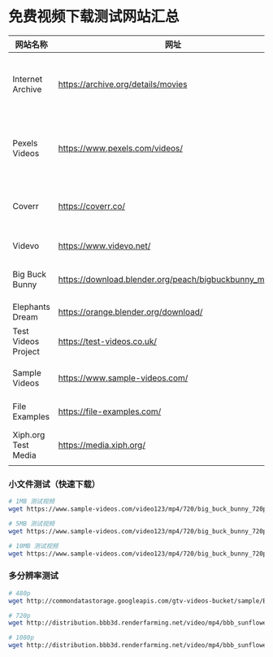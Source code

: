 # 免费视频下载测试网站汇总



|网站名称|	网址 |	特点|	许可证|	推荐测试链接|
|--|--|--|--|--|
Internet Archive|	https://archive.org/details/movies|	海量开源视频资源，历史影片、教育内容	|多种开源许可证|	wget https://archive.org/download/ExampleVideo/example_video.mp4
Pexels Videos|	https://www.pexels.com/videos/	|高质量免费stock videos，支持商业用途	|Pexels License	|网站直接下载
Coverr|	https://coverr.co/	|精美免费背景视频，高质量	|MIT License|	直接MP4下载
Videvo|	https://www.videvo.net/	|大量免费视频素材	|多种许可证	|注意查看具体条款
Big Buck Bunny|	https://download.blender.org/peach/bigbuckbunny_movies/	|经典测试视频，多分辨率	|Creative Commons|	wget http://commondatastorage.googleapis.com/gtv-videos-bucket/sample/BigBuckBunny.mp4
Elephants Dream|	https://orange.blender.org/download/ |	Blender开源电影|	Creative Commons	|wget http://ftp.nluug.nl/pub/graphics/blender/demo/movies/ED_HD.avi
Test Videos Project|	https://test-videos.co.uk/	|专门为测试设计	|免费测试使用	|wget https://test-videos.co.uk/bigbuckbunny/mp4-h264
Sample Videos|	https://www.sample-videos.com/	|各种格式和大小样本|	测试用途	|wget https://www.sample-videos.com/video123/mp4/720/big_buck_bunny_720p_1mb.mp4
File Examples|	https://file-examples.com/	|文件格式示例|	测试用途	|wget https://file-examples.com/wp-content/uploads/2017/04/file_example_MP4_480_1_5MG.mp4
Xiph.org Test Media	|https://media.xiph.org/	|各种编解码器测试文件	|开源	|wget https://media.xiph.org/video/derf/

### 小文件测试（快速下载）

```bash
# 1MB 测试视频
wget https://www.sample-videos.com/video123/mp4/720/big_buck_bunny_720p_1mb.mp4

# 5MB 测试视频
wget https://www.sample-videos.com/video123/mp4/720/big_buck_bunny_720p_5mb.mp4

# 10MB 测试视频
wget https://www.sample-videos.com/video123/mp4/720/big_buck_bunny_720p_10mb.mp4
```

### 多分辨率测试

```bash
# 480p
wget http://commondatastorage.googleapis.com/gtv-videos-bucket/sample/BigBuckBunny.mp4

# 720p
wget http://distribution.bbb3d.renderfarming.net/video/mp4/bbb_sunflower_720p_30fps_normal.mp4

# 1080p
wget http://distribution.bbb3d.renderfarming.net/video/mp4/bbb_sunflower_1080p_60fps_normal.mp4
```

